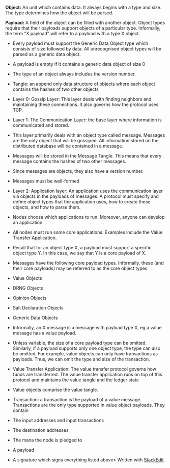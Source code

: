 


 **Object:** An unit which contains data. It always begins with a type  and size. The type determines how the object will be parsed.
    
**Payload:** A field of the object  can be filled with another object. Object types require that their payloads support objects of a particular type. Informally, the term “X payload” will refer to a payload with a type X object.
    
-   Every payload must support the Generic Data Object type which consists of size followed by data. All unrecognised object types will be parsed as a generic data object.
    
-   A payload is empty if it contains a generic data object of size 0
    
-   The type of an object always includes the version number.
    

-   Tangle: an append only data structure of objects where each object contains the hashes of two other objects
    
-   Layer 0: Gossip Layer: This layer deals with finding neighbors and maintaining these connections. It also governs how the protocol uses TCP.
    
-   Layer 1: The Communication Layer: the base layer where information is communicated and stored.
    

-   This layer primarily deals with an object type called message. Messages are the only object that will be gossiped. All information stored on the distributed database will be contained in a message.
    
-   Messages will be stored in the Message Tangle. This means that every message contains the hashes of two other messages.
    
-   Since messages are objects, they also have a version number.
    
-   Messages must be well-formed
    

-   Layer 2: Application layer: An application uses the communication layer via objects in the payloads of messages. A protocol must specify and define object types that the application uses, how to create these objects, and how to parse them.
    

-   Nodes choose which applications to run. Moreover, anyone can develop an application.
    
-   All nodes must run some core applications. Examples include the Value Transfer Application.
    

-   Recall that for an object type X, a payload must support a specific object type Y. In this case, we say that Y is a core payload of X.
    

-   Messages have the following core payload types. Informally, these (and their core payloads) may be referred to as the core object types.
    

-   Value Objects
    
-   DRNG Objects
    
-   Opinion Objects
    
-   Salt Declaration Objects
    
-   Generic Data Objects
    

-   Informally, an X message is a message with payload type X, eg a value message has a value payload.
    
-   Unless variable, the size of a core payload type can be omitted. Similarly, if a payload supports only one object type, the type can also be omitted. For example, value objects can only have transactions as payloads. Thus, we can omit the type and size of the transaction.
    

-   Value Transfer Application: The value transfer protocol governs how funds are transferred. The value transfer application runs on top of this protocol and maintains the value tangle and the ledger state
    

-   Value objects comprise the value tangle.
    
-   Transaction: a transaction is the payload of a value message. Transactions are the only type supported in value object payloads. They contain
    

-   The input addresses and input transactions
    
-   The destination addresses
    
-   The mana the node is pledged to
    
-   A payload
    
-   A signature which signs everything listed above> Written with [StackEdit](https://stackedit.io/).
<!--stackedit_data:
eyJoaXN0b3J5IjpbMjQwNDE5MzksMTA0MTM5ODU5MF19
-->